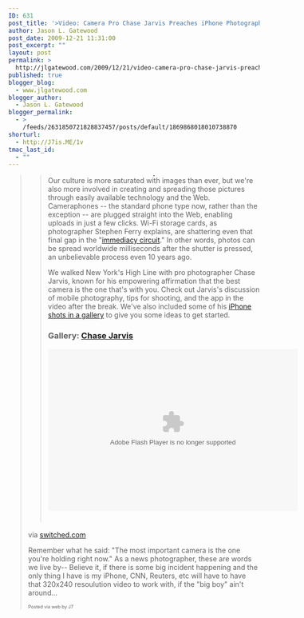 ```yaml
---
ID: 631
post_title: '>Video: Camera Pro Chase Jarvis Preaches iPhone Photography'
author: Jason L. Gatewood
post_date: 2009-12-21 11:31:00
post_excerpt: ""
layout: post
permalink: >
  http://jlgatewood.com/2009/12/21/video-camera-pro-chase-jarvis-preaches-iphone-photography/
published: true
blogger_blog:
  - www.jlgatewood.com
blogger_author:
  - Jason L. Gatewood
blogger_permalink:
  - >
    /feeds/2631850721828837457/posts/default/1869868018010738870
shorturl:
  - http://J7is.ME/1v
tmac_last_id:
  - ""
---
```

><div>  <blockquote>  <div style="text-align: center;"><img src="http://www.jlgatewood.com/wp-content/uploads/2010/10/2009.12.17asm2.jpg" border="1" alt="" /></div>  Our culture is more saturated with images than ever, but we're also more involved in creating and spreading those pictures through easily available technology and the Web. Cameraphones -- the standard phone type now, rather than the exception -- are plugged straight into the Web, enabling uploads in just a few clicks. Wi-Fi storage cards, as photographer Stephen Ferry explains, are shattering even that final gap in the "<a href="http://stateoftheart.popphoto.com/blog/2008/01/campaign-visual.html" target="_blank">immediacy circuit</a>." In other words, photos can be spread worldwide milliseconds after the shutter is pressed, an unbelievable process even 10 years ago.  <p>We walked New York's High Line with pro photographer Chase Jarvis, known for his empowering affirmation that the best camera is the one that's with you.  Check out Jarvis's discussion of mobile photography, tips for shooting, and the app in the video after the break. We've also included some of his <a href="http://www.switched.com/photos/chase-jarvis/">iPhone shots in a gallery</a> to give you some ideas to get started.</p>  <div>  <h3><strong></strong><strong>Gallery: <a href="http://www.switched.com/photos/chase-jarvis/">Chase Jarvis</a></strong></h3>  <div>  <p>  <object data="http://c.brightcove.com/services/viewer/federated_f9?&width=525&height=341&flashID=myExperience57920150001&bgcolor=%23FFFFFF&playerID=41707698001&publisherID=1612833736&isVid=true&%40videoPlayer=57920150001&autoStart=" type="application/x-shockwave-flash" height="324" width="500">  <param name="allowScriptAccess" value="always" />  <param name="allowFullScreen" value="true" />  <param name="seamlessTabbing" value="false" />  <param name="swliveconnect" value="true" />  <param name="wmode" value="window" />  <param name="quality" value="high" />  <param name="bgcolor" value="#FFFFFF" />  </object>  </p>  </div>  <div>  <h3><strong><a href="http://www.switched.com/photos/chase-jarvis/"></a></strong><a href="http://www.switched.com/photos/chase-jarvis/2544458/"><img src="http://www.jlgatewood.com/wp-content/uploads/2010/10/20091216_iphone_img_6035-1261106534_thumbnail.jpg" alt="" /></a><a href="http://www.switched.com/photos/chase-jarvis/2544459/"><img src="http://www.jlgatewood.com/wp-content/uploads/2010/10/20091216_iphone_img_6083-1261106536_thumbnail.jpg" alt="" /></a><a href="http://www.switched.com/photos/chase-jarvis/2544460/"><img src="http://www.jlgatewood.com/wp-content/uploads/2010/10/20091216_iphone_img_6112-1261106540_thumbnail.jpg" alt="" /></a><a href="http://www.switched.com/photos/chase-jarvis/2544462/"><img src="http://www.jlgatewood.com/wp-content/uploads/2010/10/20091216_iphone_img_6113-1261106545_thumbnail.jpg" alt="" /></a><a href="http://www.switched.com/photos/chase-jarvis/2544463/"><img src="http://www.jlgatewood.com/wp-content/uploads/2010/10/20091216_iphone_img_6114-1261106548_thumbnail.jpg" alt="" /></a></h3>  </div>  </div>  </blockquote>  <div>via <a href="http://www.switched.com/2009/12/18/chase-jarvis-best-camera/">switched.com</a></div>  <p>Remember what he said: "The most important camera is the one you're holding right now."  As a news photographer, these are words we live by-- Believe it, if there is some big incident happening and the only thing I have is my iPhone, CNN, Reuters, etc will have to have that 320x240 resoulution video to work with, if the "big boy" ain't around...</p>  </div>      <p style="font-size: 9px;">  Posted via web by J7  </p>